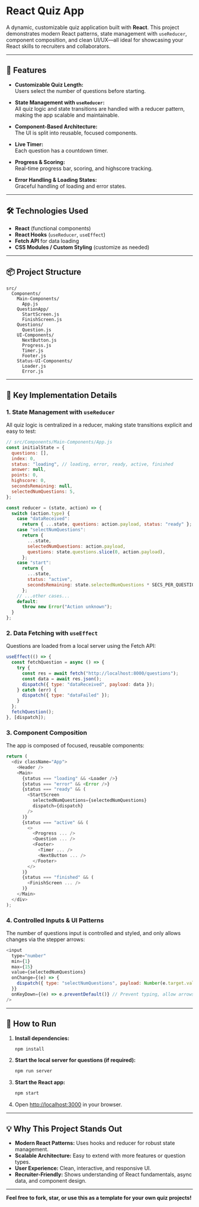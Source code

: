 # React Quiz App

A dynamic, customizable quiz application built with **React**. This project demonstrates modern React patterns, state management with `useReducer`, component composition, and clean UI/UX—all ideal for showcasing your React skills to recruiters and collaborators.

---

## 🚀 Features

- **Customizable Quiz Length:**  
  Users select the number of questions before starting.

- **State Management with `useReducer`:**  
  All quiz logic and state transitions are handled with a reducer pattern, making the app scalable and maintainable.

- **Component-Based Architecture:**  
  The UI is split into reusable, focused components.

- **Live Timer:**  
  Each question has a countdown timer.

- **Progress & Scoring:**  
  Real-time progress bar, scoring, and highscore tracking.

- **Error Handling & Loading States:**  
  Graceful handling of loading and error states.

---

## 🛠️ Technologies Used

- **React** (functional components)
- **React Hooks** (`useReducer`, `useEffect`)
- **Fetch API** for data loading
- **CSS Modules / Custom Styling** (customize as needed)

---

## 📦 Project Structure

```
src/
  Components/
    Main-Components/
      App.js
    QuestionApp/
      StartScreen.js
      FinishScreen.js
    Questions/
      Question.js
    UI-Components/
      NextButton.js
      Progress.js
      Timer.js
      Footer.js
    Status-UI-Components/
      Loader.js
      Error.js
```

---

## 🧩 Key Implementation Details

### 1. State Management with `useReducer`

All quiz logic is centralized in a reducer, making state transitions explicit and easy to test:

```javascript
// src/Components/Main-Components/App.js
const initialState = {
  questions: [],
  index: 0,
  status: "loading", // loading, error, ready, active, finished
  answer: null,
  points: 0,
  highscore: 0,
  secondsRemaining: null,
  selectedNumQuestions: 5,
};

const reducer = (state, action) => {
  switch (action.type) {
    case "dataReceived":
      return { ...state, questions: action.payload, status: "ready" };
    case "selectNumQuestions":
      return {
        ...state,
        selectedNumQuestions: action.payload,
        questions: state.questions.slice(0, action.payload),
      };
    case "start":
      return {
        ...state,
        status: "active",
        secondsRemaining: state.selectedNumQuestions * SECS_PER_QUESTION,
      };
    // ...other cases...
    default:
      throw new Error("Action unknown");
  }
};
```

### 2. Data Fetching with `useEffect`

Questions are loaded from a local server using the Fetch API:

```javascript
useEffect(() => {
  const fetchQuestion = async () => {
    try {
      const res = await fetch("http://localhost:8000/questions");
      const data = await res.json();
      dispatch({ type: "dataReceived", payload: data });
    } catch (err) {
      dispatch({ type: "dataFailed" });
    }
  };
  fetchQuestion();
}, [dispatch]);
```

### 3. Component Composition

The app is composed of focused, reusable components:

```javascript
return (
  <div className="App">
    <Header />
    <Main>
      {status === "loading" && <Loader />}
      {status === "error" && <Error />}
      {status === "ready" && (
        <StartScreen
          selectedNumQuestions={selectedNumQuestions}
          dispatch={dispatch}
        />
      )}
      {status === "active" && (
        <>
          <Progress ... />
          <Question ... />
          <Footer>
            <Timer ... />
            <NextButton ... />
          </Footer>
        </>
      )}
      {status === "finished" && (
        <FinishScreen ... />
      )}
    </Main>
  </div>
);
```

### 4. Controlled Inputs & UI Patterns

The number of questions input is controlled and styled, and only allows changes via the stepper arrows:

```javascript
<input
  type="number"
  min={1}
  max={15}
  value={selectedNumQuestions}
  onChange={(e) => {
    dispatch({ type: "selectNumQuestions", payload: Number(e.target.value) });
  }}
  onKeyDown={(e) => e.preventDefault()} // Prevent typing, allow arrows
/>
```

---

## 📝 How to Run

1. **Install dependencies:**

   ```sh
   npm install
   ```

2. **Start the local server for questions (if required):**

   ```sh
   npm run server
   ```

3. **Start the React app:**

   ```sh
   npm start
   ```

4. Open [http://localhost:3000](http://localhost:3000) in your browser.

---

## 💡 Why This Project Stands Out

- **Modern React Patterns:** Uses hooks and reducer for robust state management.
- **Scalable Architecture:** Easy to extend with more features or question types.
- **User Experience:** Clean, interactive, and responsive UI.
- **Recruiter-Friendly:** Shows understanding of React fundamentals, async data, and component design.

---

**Feel free to fork, star, or use this as a template for your own quiz projects!**
